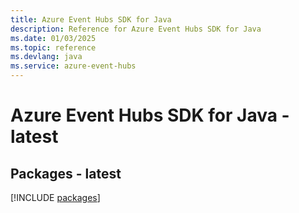 ```yaml
---
title: Azure Event Hubs SDK for Java
description: Reference for Azure Event Hubs SDK for Java
ms.date: 01/03/2025
ms.topic: reference
ms.devlang: java
ms.service: azure-event-hubs
---
```

# Azure Event Hubs SDK for Java - latest
## Packages - latest
[!INCLUDE [packages](event-hubs-index.md)]